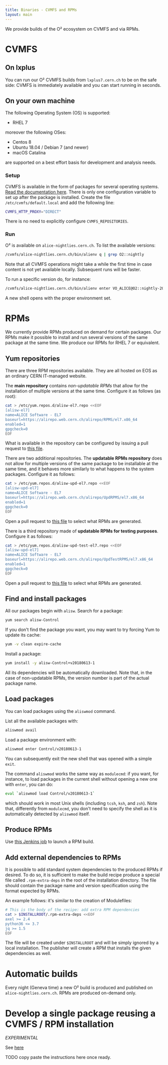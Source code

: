 ```yaml
---
title: Binaries - CVMFS and RPMs
layout: main
---
```


We provide builds of the O² ecosystem on CVMFS and via RPMs. 

# CVMFS

## On lxplus
You can run our O² CVMFS builds from `lxplus7.cern.ch` to be on the safe side: CVMFS is immediately
available and you can start running in seconds. 

## On your own machine

The following Operating System (OS) is supported:

  * RHEL 7

moreover the following OSes:

* Centos 8
* Ubuntu 18.04 / Debian 7 (and newer)
* macOS Catalina

are supported on a best effort basis for development and analysis needs.

### Setup

CVMFS is available in the form of packages for several operating systems.
[Read the documentation here](https://cernvm.cern.ch/portal/filesystem/quickstart). There is only
one configuration variable to set up after the package is installed. Create the file
`/etc/cvmfs/default.local` and add the following line:

```bash
CVMFS_HTTP_PROXY="DIRECT"
```

There is no need to explicitly configure `CVMFS_REPOSITORIES`.

### Run

O² is available on `alice-nightlies.cern.ch`. To list the available versions:

```bash
/cvmfs/alice-nightlies.cern.ch/bin/alienv q | grep O2::nightly
```

Note that all CVMFS operations might take a while the first time in case content is not yet
available locally. Subsequent runs will be faster.

To run a specific version do, for instance:

```bash
/cvmfs/alice-nightlies.cern.ch/bin/alienv enter VO_ALICE@O2::nightly-20180614-1
```

A new shell opens with the proper environment set.


# RPMs

We currently provide RPMs produced on demand for certain packages. Our RPMs make it possible to
install and run several versions of the same package at the same time. We produce our RPMs for
RHEL 7 or equivalent.

## Yum repositories

There are three RPM repositories available. They are all hosted on EOS as an ordinary CERN
IT-managed website.

The **main repository** contains *non-updatable RPMs* that allow for the installation of multiple versions
at the same time. Configure it as follows (as root):

```bash
cat > /etc/yum.repos.d/alisw-el7.repo <<EOF
[alisw-el7]
name=ALICE Software - EL7
baseurl=https://alirepo.web.cern.ch/alirepo/RPMS/el7.x86_64
enabled=1
gpgcheck=0
EOF
```

What is available in the repository can be configured by issuing a pull request to [this
file](https://github.com/alisw/ali-bot/blob/master/publish/aliPublish-rpms.conf).

There are two additional repositories. The **updatable RPMs repository** does not allow for multiple
versions of the same package to be installable at the same time, and it behaves more similarly to
what happens to the system packages. Configure it as follows:

```bash
cat > /etc/yum.repos.d/alisw-upd-el7.repo <<EOF
[alisw-upd-el7]
name=ALICE Software - EL7
baseurl=https://alirepo.web.cern.ch/alirepo/UpdRPMS/el7.x86_64
enabled=1
gpgcheck=0
EOF
```

Open a pull request to [this
file](https://github.com/alisw/ali-bot/blob/master/publish/aliPublish-updatable-rpms.conf) to select
what RPMs are generated.

There is a third repository made of **updatable RPMs for testing purposes**. Configure it as
follows:

```bash
cat > /etc/yum.repos.d/alisw-upd-test-el7.repo <<EOF
[alisw-upd-el7]
name=ALICE Software - EL7
baseurl=https://alirepo.web.cern.ch/alirepo/UpdTestRPMS/el7.x86_64
enabled=1
gpgcheck=0
EOF
```

Open a pull request to [this
file](https://github.com/alisw/ali-bot/blob/master/publish/aliPublish-updatable-test-rpms.conf) to select
what RPMs are generated.

## Find and install packages

All our packages begin with `alisw`. Search for a package:

```bash
yum search alisw-Control
```

If you don't find the package you want, you may want to try forcing Yum to update its cache:

```bash
yum -v clean expire-cache
```

Install a package:

```bash
yum install -y alisw-Control+v20180613-1
```

All its dependencies will be automatically downloaded. Note that, in the case of non-updatable RPMs, the version number is part of the
actual package name.

## Load packages

You can load packages using the `aliswmod` command. 

List all the available packages with:

```bash
aliswmod avail
```

Load a package environment with:

```bash
aliswmod enter Control/v20180613-1
```

You can subsequently exit the new shell that was opened with a simple `exit`.

The command `aliswmod` works the same way as `modulecmd`: if you want, for instance, to load
packages in the current shell without opening a new one with `enter`, you can do:

```bash
eval `aliswmod load Control/v20180613-1`
```

which should work in most Unix shells (including `tcsh`, `ksh`, and `zsh`). Note that, differently
from `modulecmd`, you don't need to specify the shell as it is automatically detected by `aliswmod`
itself.

## Produce RPMs

Use [this Jenkins job](https://alijenkins.cern.ch/job/BuildRPM/) to launch a RPM build. 

## Add external dependencies to RPMs

It is possible to add standard system dependencies to the produced RPMs if desired. To do so, it is
sufficient to make the build recipe produce a special file called `.rpm-extra-deps` in the root of
the installation directory. The file should contain the package name and version specification using
the format expected by RPMs.

An example follows: it's similar to the creation of Modulefiles:

```bash
# This is the body of the recipe: add extra RPM dependencies
cat > $INSTALLROOT/.rpm-extra-deps <<EOF
axel >= 2.4
python36 <= 3.7
jq >= 1.5
EOF
```

The file will be created under `$INSTALLROOT` and will be simply ignored by a local installation.
The publisher will create a RPM that installs the given dependencies as well.

# Automatic builds

Every night (Geneva time) a new O² build is produced and published on `alice-nightlies.cern.ch`. RPMs are produced on-demand
only.

# Develop a single package reusing a CVMFS / RPM installation

*EXPERIMENTAL*

See [here](https://github.com/alice-doc/alice-analysis-tutorial/blob/2df84a5aee5093e72681b6aca465a443bdcfdaed/building/devel.md)

TODO copy paste the instructions here once ready.
